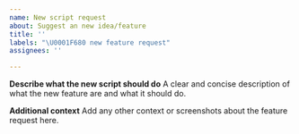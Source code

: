 ```yaml
---
name: New script request
about: Suggest an new idea/feature
title: ''
labels: "\U0001F680 new feature request"
assignees: ''

---
```


**Describe what the new script should do**
A clear and concise description of what the new feature are and what it should do.

**Additional context**
Add any other context or screenshots about the feature request here.
